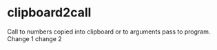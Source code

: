 # clipboard2call
Call to numbers copied into clipboard or to arguments pass to program.
Change 1
change 2
